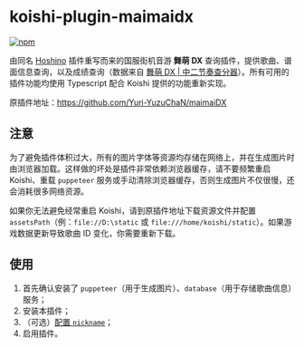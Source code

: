 # koishi-plugin-maimaidx

[![npm](https://img.shields.io/npm/v/koishi-plugin-maimaidx?style=flat-square)](https://www.npmjs.com/package/koishi-plugin-maimaidx)

由同名 [Hoshino](https://github.com/Ice-Cirno/HoshinoBot) 插件重写而来的国服街机音游 **舞萌 DX** 查询插件，提供歌曲、谱面信息查询，以及成绩查询（数据来自 [舞萌 DX | 中二节奏查分器](https://www.diving-fish.com/maimaidx/prober/)）。所有可用的插件功能均使用 Typescript 配合 Koishi 提供的功能重新实现。

原插件地址：<https://github.com/Yuri-YuzuChaN/maimaiDX>

## 注意

为了避免插件体积过大，所有的图片字体等资源均存储在网络上，并在生成图片时由浏览器加载。这样做的坏处是插件非常依赖浏览器缓存，请不要频繁重启 Koishi、重载 `puppeteer` 服务或手动清除浏览器缓存，否则生成图片不仅很慢，还会消耗很多网络资源。

如果你无法避免经常重启 Koishi，请到原插件地址下载资源文件并配置 `assetsPath`（例：`file://D:\static` 或 `file:///home/koishi/static`）。如果游戏数据更新导致歌曲 ID 变化，你需要重新下载。

## 使用

1. 首先确认安装了 `puppeteer`（用于生成图片）、`database`（用于存储歌曲信息）服务；
2. 安装本插件；
3. （可选）[配置 `nickname`](https://koishi.chat/zh-CN/api/core/app.html#options-nickname)；
4. 启用插件。
